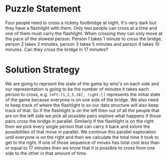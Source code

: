 # Puzzle Statement
Four people need to cross a rickety footbridge at night. It's very dark but they have a flashlight with them. Only two people can cross at a time and one of them
must carry the flashlight. When crossing they can only move at the pace of the slowest person. Person 1 takes 1 minute to cross the bridge, person 2 takes 2 minutes,
person 3 takes 5 minutes and person 4 takes 10 minutes. Can they cross the bridge in 17 minutes?

# Solution Strategy
We are going to reprsent the state of the game by who's on each side and our representation is going to be the number of minutes it takes each person to cross, e.g.
`left:[1,2,5,10], right:[]` represents the initial state of the game because everyone is on one side of the bridge. We also need to keep track of where the flashlight
is so our data structure will also keep track of that. So if the flashlight is on the left then out of all the people that are on the left side we pick all possible
pairs explore what happens if those pairs cross the bridge in parallel. Similarly if the flashlight is on the right then we pick every single person that can carry
it back and exlore the possibilities of that move in parallel. We continue this parallel exploration until everyone is on the right and then we calculate the total
time it took to get to the right. If one of those sequence of moves has total cost less than or equal to 17 minutes then we know that it is possible to cross from
one side to the other in that amount of time.
